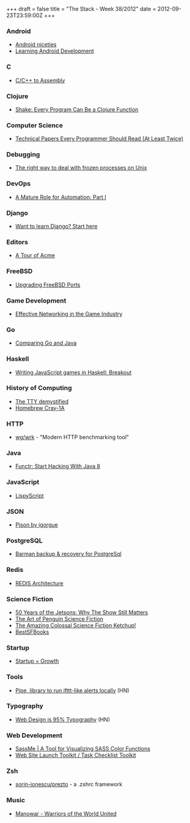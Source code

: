 +++
draft = false
title = "The Stack - Week 38/2012"
date = 2012-09-23T23:59:00Z
+++



### Android

 - [Android niceties][androidniceties]
 - [Learning Android Development][day22learningandroiddevelopmentjeanpierresierens]

[androidniceties]: http://androidniceties.tumblr.com/
[day22learningandroiddevelopmentjeanpierresierens]: http://jpsierens.wordpress.com/2012/09/22/day-22-learning-android-development/

### C

 - [C/C++ to Assembly][cctoassembly]

[cctoassembly]: http://assembly.ynh.io/

### Clojure

 - [Shake: Every Program Can Be a Clojure Function][shakeeveryprogramcanbeaclojurefunctionherecomesthesun]

[shakeeveryprogramcanbeaclojurefunctionherecomesthesun]: http://sunng.info/blog/2012/09/shake-every-program-can-be-a-clojure-function/

### Computer Science

 - [Technical Papers Every Programmer Should Read (At Least Twice)][fogus10technicalpaperseveryprogrammershouldreadatleasttwice]

[fogus10technicalpaperseveryprogrammershouldreadatleasttwice]: http://blog.fogus.me/2011/09/08/10-technical-papers-every-programmer-should-read-at-least-twice/

### Debugging

 - [The right way to deal with frozen processes on Unix][therightwaytodealwithfrozenprocessesonunixphusioncorporateblog]

[therightwaytodealwithfrozenprocessesonunixphusioncorporateblog]: http://blog.phusion.nl/2012/09/21/the-right-way-to-deal-with-frozen-processes-on-unix/#.UF9GcY3iZy0

### DevOps

 - [A Mature Role for Automation: Part I][amatureroleforautomationparti]

[amatureroleforautomationparti]: http://www.kitchensoap.com/2012/09/21/a-mature-role-for-automation-part-i/

### Django

 - [Want to learn Django? Start here][wanttolearndjangostarthereelweb]

[wanttolearndjangostarthereelweb]: http://elweb.co/programacion/want-to-learn-django-start-here/

### Editors

 - [A Tour of Acme][researchrscatourofacme]

[researchrscatourofacme]: http://research.swtch.com/acme

### FreeBSD

 - [Upgrading FreeBSD Ports][upgradingfreebsdports]

[upgradingfreebsdports]: http://www.wonkity.com/~wblock/docs/html/portupgrade.html#_automating_the_update

### Game Development

 - [Effective Networking in the Game Industry][effectivenetworkinginthegameindustry]

[effectivenetworkinginthegameindustry]: http://tinysubversions.com/effective-networking/

### Go

 - [Comparing Go and Java][comparinggoandjava]

[comparinggoandjava]: http://boundary.com/blog/2012/09/13/comparing-go-and-java/

### Haskell

 - [Writing JavaScript games in Haskell: Breakout][writingjavascriptgamesinhaskellbreakout]

[writingjavascriptgamesinhaskellbreakout]: http://jshaskell.blogspot.de/2012/09/breakout.html

### History of Computing

 - [The TTY demystified][thettydemystified]
 - [Homebrew Cray-1A][homebrewcray1a]

[thettydemystified]: http://www.linusakesson.net/programming/tty/
[homebrewcray1a]: http://www.chrisfenton.com/homebrew-cray-1a/

### HTTP

 - [wg/wrk][wgwrk] - "Modern HTTP benchmarking tool"

[wgwrk]: https://github.com/wg/wrk

### Java

 - [Functr: Start Hacking With Java 8][functrstarthackingwithjava8]

[functrstarthackingwithjava8]: http://functr.blogspot.co.uk/2012/09/start-hacking-with-java-8.html

### JavaScript

 - [LispyScript][lispyscript]

[lispyscript]: http://lispyscript.com/

### JSON

 - [Pjson by igorgue][pjsonbyigorgue]

[pjsonbyigorgue]: http://igorgue.com/pjson/

### PostgreSQL

 - [Barman backup &amp; recovery for PostgreSql][barmanbackuprecoveryforpostgresql]

[barmanbackuprecoveryforpostgresql]: http://www.pgbarman.org/

### Redis

 - [REDIS Architecture][redisarchitecture]

[redisarchitecture]: http://www.enjoythearchitecture.com/redis-architecture

### Science Fiction

 - [50 Years of the Jetsons: Why The Show Still Matters][50yearsofthejetsonswhytheshowstillmatterspaleofuture]
 - [The Art of Penguin Science Fiction][theartofpenguinsciencefiction]
 - [The Amazing Colossal Science Fiction Ketchup!][fogustheamazingcolossalsciencefictionketchup]
 - [BestSFBooks][bestsfbooks]

[50yearsofthejetsonswhytheshowstillmatterspaleofuture]: http://blogs.smithsonianmag.com/paleofuture/2012/09/50-years-of-the-jetsons-why-the-show-still-matters
[theartofpenguinsciencefiction]: http://www.penguinsciencefiction.org/
[fogustheamazingcolossalsciencefictionketchup]: http://blog.fogus.me/2012/09/21/the-amazing-colossal-science-fiction-ketchup/
[bestsfbooks]: http://www.bestsfbooks.com/

### Startup

 - [Startup = Growth][startupgrowth]

[startupgrowth]: http://paulgraham.com/growth.html

### Tools

 - [Pipe, library to run ifttt-like alerts locally][showhnpipelibrarytoruniftttlikealertslocallyhackernews] (HN)

[showhnpipelibrarytoruniftttlikealertslocallyhackernews]: http://news.ycombinator.com/item?id=4558552

### Typography

 - [Web Design is 95% Typography][webdesignis95typographyhackernews] (HN)

[webdesignis95typographyhackernews]: http://news.ycombinator.com/item?id=4542696

### Web Development

 - [SassMe | A Tool for Visualizing SASS Color Functions][sassmeatoolforvisualizingsasscolorfunctions]
 - [Web Site Launch Toolkit / Task Checklist Toolkit][websitelaunchtoolkittaskchecklisttoolkitwhattouse]

[sassmeatoolforvisualizingsasscolorfunctions]: http://sassme.arc90.com/
[websitelaunchtoolkittaskchecklisttoolkitwhattouse]: http://whattouse.com/toolkit/web-site-launch-toolkit

### Zsh

 - [sorin-ionescu/prezto][sorinionescuprezto] - a .zshrc framework

[sorinionescuprezto]: https://github.com/sorin-ionescu/prezto

### Music

 - [Manowar - Warriors of the World United](https://www.youtube.com/watch?v=hHhE9_y76hw)